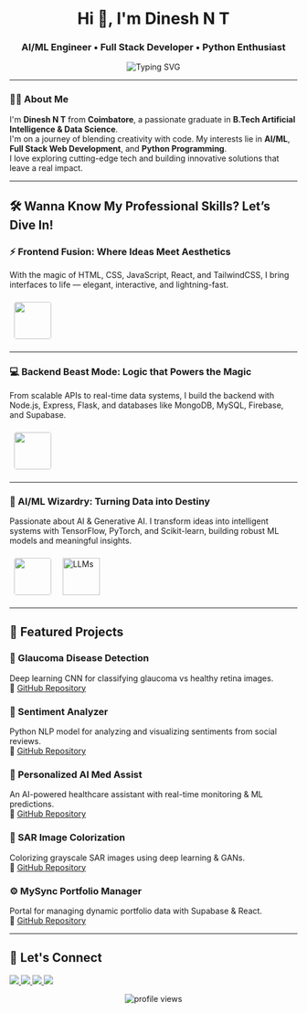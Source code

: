<h1 align="center">Hi 👋, I'm Dinesh N T</h1>
<h3 align="center">AI/ML Engineer • Full Stack Developer • Python Enthusiast</h3>

<p align="center">
  <img src="https://readme-typing-svg.herokuapp.com?font=Fira+Code&weight=600&size=24&duration=3000&pause=500&center=true&vCenter=true&width=800&lines=Innovator+%7C+Problem+Solver+%7C+Tech+Explorer;Always+Building+Something+Meaningful" alt="Typing SVG" />
</p>

---

### 👨‍💻 About Me

I'm **Dinesh N T** from **Coimbatore**, a passionate graduate in **B.Tech Artificial Intelligence & Data Science**.  
I'm on a journey of blending creativity with code. My interests lie in **AI/ML**, **Full Stack Web Development**, and **Python Programming**.  
I love exploring cutting-edge tech and building innovative solutions that leave a real impact.

---

## 🛠️ Wanna Know My Professional Skills? Let’s Dive In!

### ⚡ Frontend Fusion: Where Ideas Meet Aesthetics  
With the magic of HTML, CSS, JavaScript, React, and TailwindCSS, I bring interfaces to life — elegant, interactive, and lightning-fast.

<p align="left">
  <img src="https://skillicons.dev/icons?i=html,css,js,tailwind,react,vite,typescript,canva" height="65" style="border-radius:12px; padding:8px;" />
</p>

---

### 💻 Backend Beast Mode: Logic that Powers the Magic  
From scalable APIs to real-time data systems, I build the backend with Node.js, Express, Flask, and databases like MongoDB, MySQL, Firebase, and Supabase.

<p align="left">
  <img src="https://skillicons.dev/icons?i=nodejs,express,flask,mongodb,mysql,firebase,supabase" height="65" style="border-radius:12px; padding:8px;" />
</p>

---

### 🤖 AI/ML Wizardry: Turning Data into Destiny  
Passionate about AI & Generative AI. I transform ideas into intelligent systems with TensorFlow, PyTorch, and Scikit-learn, building robust ML models and meaningful insights.

<p align="left">
  <img src="https://skillicons.dev/icons?i=python,numpy,pandas,pytorch,scikit-learn,tensorflow,matplotlib" height="65" style="border-radius:12px; padding:8px;" />
  <img src="https://cdn.jsdelivr.net/gh/simple-icons/simple-icons/icons/openai.svg" height="65" title="LLMs" style="padding:8px;" />
</p>

---

## 🚀 Featured Projects

### 🎯 Glaucoma Disease Detection  
Deep learning CNN for classifying glaucoma vs healthy retina images.  
🔗 [GitHub Repository](https://github.com/DineshhNT/Glaucoma-Detection-CNN)

### 💬 Sentiment Analyzer  
Python NLP model for analyzing and visualizing sentiments from social reviews.  
🔗 [GitHub Repository](https://github.com/DineshhNT/sentiment-analysis-python)

### 🧬 Personalized AI Med Assist  
An AI-powered healthcare assistant with real-time monitoring & ML predictions.  
🔗 [GitHub Repository](https://github.com/AI-MED-ASSIST/HealTron)

### 💨 SAR Image Colorization  
Colorizing grayscale SAR images using deep learning & GANs.  
🔗 [GitHub Repository](https://github.com/DineshhNT/SAR-Colorization)

### ⚙️ MySync Portfolio Manager  
Portal for managing dynamic portfolio data with Supabase & React.  
🔗 [GitHub Repository](https://github.com/DineshhNT/portal-sync-portfolio)

---

## 📢 Let's Connect

<p align="left">
  <a href="mailto:dineshsince2004@gmail.com">
    <img src="https://img.shields.io/badge/Gmail-Dinesh-red?style=for-the-badge&logo=gmail&logoColor=white" />
  </a>
  <a href="https://www.linkedin.com/in/dinesh-nt">
    <img src="https://img.shields.io/badge/LinkedIn-Dinesh%20N%20T-blue?style=for-the-badge&logo=linkedin" />
  </a>
  <a href="https://www.instagram.com/dinesh_nt.04/">
    <img src="https://img.shields.io/badge/Instagram-@dinesh_nt.04-purple?style=for-the-badge&logo=instagram" />
  </a>
  <a href="https://github.com/DineshhNT">
    <img src="https://img.shields.io/badge/GitHub-DineshhNT-black?style=for-the-badge&logo=github" />
  </a>
</p>

<p align="center">
  <img src="https://komarev.com/ghpvc/?username=DineshhNT&label=Profile%20views&color=blue&style=flat" alt="profile views" />
</p>
